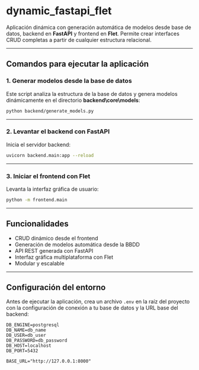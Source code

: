 
# dynamic_fastapi_flet

Aplicación dinámica con generación automática de modelos desde base de datos, backend en **FastAPI** y frontend en **Flet**. Permite crear interfaces CRUD completas a partir de cualquier estructura relacional.

---

## Comandos para ejecutar la aplicación

### 1. Generar modelos desde la base de datos

Este script analiza la estructura de la base de datos y genera modelos dinámicamente en el directorio **backend\core\models**:

```bash
python backend/generate_models.py
```

---

### 2. Levantar el backend con FastAPI

Inicia el servidor backend:

```bash
uvicorn backend.main:app --reload
```

---

### 3. Iniciar el frontend con Flet

Levanta la interfaz gráfica de usuario:

```bash
python -m frontend.main
```

---

## Funcionalidades

- CRUD dinámico desde el frontend
- Generación de modelos automática desde la BBDD
- API REST generada con FastAPI
- Interfaz gráfica multiplataforma con Flet
- Modular y escalable

---

## Configuración del entorno

Antes de ejecutar la aplicación, crea un archivo `.env` en la raíz del proyecto con la configuración de conexión a tu base de datos y la URL base del backend:

```env
DB_ENGINE=postgresql
DB_NAME=db_name
DB_USER=db_user
DB_PASSWORD=db_password
DB_HOST=localhost
DB_PORT=5432

BASE_URL="http://127.0.0.1:8000"
